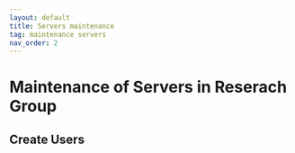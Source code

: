 ```yaml
---
layout: default
title: Servers maintenance
tag: maintenance servers
nav_order: 2
---
```


# Maintenance of Servers in Reserach Group

## Create Users
